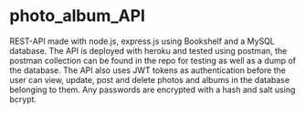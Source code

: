 # photo_album_API
REST-API made with node.js, express.js using Bookshelf and a MySQL database. The API is deployed with heroku and tested using postman, the postman collection can be found in the repo for testing as well as a dump of the database. The API also uses JWT tokens as authentication before the user can view, update, post and delete photos and albums in the database belonging to them. Any passwords are encrypted with a hash and salt using bcrypt.
